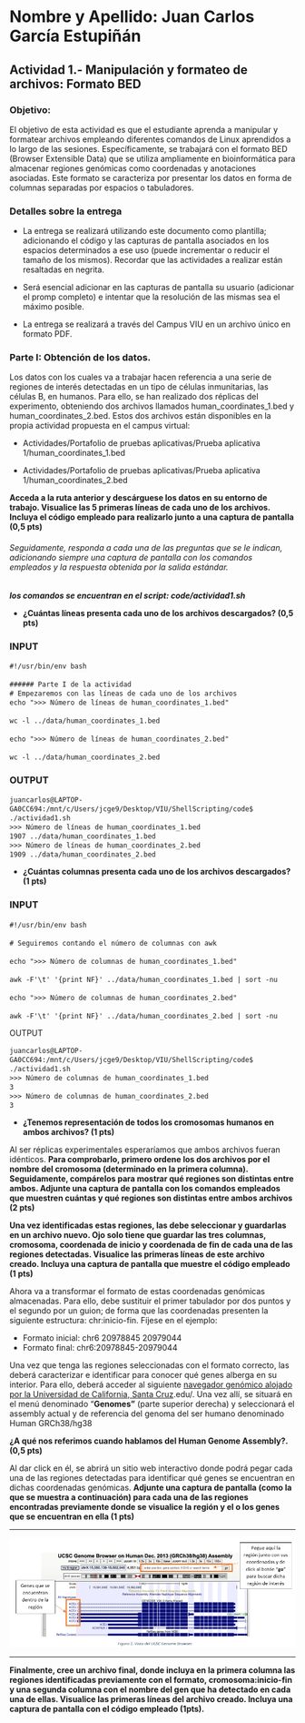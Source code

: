 # Nombre y Apellido: Juan Carlos García Estupiñán

## Actividad 1.- Manipulación y formateo de archivos: Formato BED

### **Objetivo:**

El objetivo de esta actividad es que el estudiante aprenda a manipular y formatear archivos empleando diferentes comandos de Linux aprendidos a lo largo de las sesiones. Específicamente, se trabajará con el formato BED (Browser Extensible Data) que se utiliza ampliamente en bioinformática para almacenar regiones genómicas como coordenadas y anotaciones asociadas. Este formato se caracteriza por presentar los datos en forma de columnas separadas por espacios o tabuladores. 

### **Detalles sobre la entrega** 

* La entrega se realizará utilizando este documento como plantilla; adicionando el código y las capturas de pantalla asociados en los espacios determinados a ese uso (puede incrementar o reducir el tamaño de los mismos). Recordar que las actividades a realizar están resaltadas en negrita.

* Será esencial adicionar en las capturas de pantalla su usuario (adicionar el promp completo) e intentar que la resolución de las mismas sea el máximo posible.

* La entrega se realizará a través del Campus VIU en un archivo único en formato PDF.

### **Parte I: Obtención de los datos.**

Los datos con los cuales va a trabajar hacen referencia a una serie de regiones de interés detectadas en un tipo de células inmunitarias, las células B, en humanos. Para ello, se han realizado dos réplicas del experimento, obteniendo dos archivos llamados human_coordinates_1.bed y human_coordinates_2.bed. Estos dos archivos están disponibles en la propia actividad propuesta en el campus virtual:

* Actividades/Portafolio de pruebas aplicativas/Prueba aplicativa 1/human_coordinates_1.bed

* Actividades/Portafolio de pruebas aplicativas/Prueba aplicativa 1/human_coordinates_2.bed

**Acceda a la ruta anterior y descárguese los datos en su entorno de trabajo. Visualice las 5 primeras líneas de cada uno de los archivos. Incluya el código empleado para realizarlo junto a una captura de pantalla (0,5 pts)**

###### Seguidamente, responda a cada una de las preguntas que se le indican, adicionando siempre una captura de pantalla con los comandos empleados y la respuesta obtenida por la salida estándar.

***los comandos se encuentran en el script: code/actividad1.sh***

* **¿Cuántas líneas presenta cada uno de los archivos descargados? (0,5 pts)**

### INPUT

```
#!/usr/bin/env bash

###### Parte I de la actividad 
# Empezaremos con las líneas de cada uno de los archivos
echo ">>> Número de líneas de human_coordinates_1.bed"

wc -l ../data/human_coordinates_1.bed

echo ">>> Número de líneas de human_coordinates_2.bed"

wc -l ../data/human_coordinates_2.bed
```

### OUTPUT

```
juancarlos@LAPTOP-GA0CC694:/mnt/c/Users/jcge9/Desktop/VIU/ShellScripting/code$ ./actividad1.sh 
>>> Número de líneas de human_coordinates_1.bed
1907 ../data/human_coordinates_1.bed
>>> Número de líneas de human_coordinates_2.bed
1909 ../data/human_coordinates_2.bed
```

* **¿Cuántas columnas presenta cada uno de los archivos descargados? (1 pts)**

### INPUT

```
#!/usr/bin/env bash

# Seguiremos contando el número de columnas con awk 

echo ">>> Número de columnas de human_coordinates_1.bed"

awk -F'\t' '{print NF}' ../data/human_coordinates_1.bed | sort -nu

echo ">>> Número de columnas de human_coordinates_2.bed"

awk -F'\t' '{print NF}' ../data/human_coordinates_2.bed | sort -nu
```

OUTPUT

```
juancarlos@LAPTOP-GA0CC694:/mnt/c/Users/jcge9/Desktop/VIU/ShellScripting/code$ ./actividad1.sh 
>>> Número de columnas de human_coordinates_1.bed        
3
>>> Número de columnas de human_coordinates_2.bed
3
```

* **¿Tenemos representación de todos los cromosomas humanos en ambos archivos? (1 pts)**

Al ser réplicas experimentales esperaríamos que ambos archivos fueran idénticos. **Para comprobarlo, primero ordene los dos archivos por el nombre del cromosoma (determinado en la primera columna). Seguidamente, compárelos para mostrar qué regiones son distintas entre ambos. Adjunte una captura de pantalla con los comandos empleados que muestren cuántas y qué regiones son distintas entre ambos archivos (2 pts)**

**Una vez identificadas estas regiones, las debe seleccionar y guardarlas en un archivo nuevo. Ojo solo tiene que guardar las tres columnas, cromosoma, coordenada de inicio y coordenada de fin de cada una de las regiones detectadas. Visualice las primeras líneas de este archivo creado. Incluya una captura de pantalla que muestre el código empleado (1 pts)**

Ahora va a transformar el formato de estas coordenadas genómicas almacenadas. Para ello, debe sustituir el primer tabulador por dos puntos y el segundo por un guion; de forma que las coordenadas presenten la siguiente estructura: chr:inicio-fin. Fíjese en el ejemplo:
* Formato inicial: chr6	20978845	20979044
* Formato final: chr6:20978845-20979044

Una vez que tenga las regiones seleccionadas con el formato correcto, las deberá caracterizar e identificar para conocer qué genes alberga en su interior. Para ello, deberá acceder al siguiente [navegador genómico alojado por la Universidad de California, Santa Cruz](https://genome.ucsc).edu/. Una vez allí, se situará en el menú denominado “**Genomes”** (parte superior derecha) y seleccionará el assembly actual y de referencia del genoma del ser humano denominado Human GRCh38/hg38

**¿A qué nos referimos cuando hablamos del Human Genome Assembly?. (0,5 pts)**

Al dar click en él, se abrirá un sitio web interactivo donde podrá pegar cada una de las regiones detectadas para identificar qué genes se encuentran en dichas coordenadas genómicas. **Adjunte una captura de pantalla (como la que se muestra a continuación) para cada una de las regiones encontradas previamente donde se visualice la región y el o los genes que se encuentran en ella (1 pts)**

---

![Captura Genome Browser](graficas_imagenes/captura_actividad1.png)

---

**Finalmente, cree un archivo final, donde incluya en la primera columna las regiones identificadas previamente con el formato, cromosoma:inicio-fin y una segunda columna con el nombre del gen que ha detectado en cada una de ellas. Visualice las primeras líneas del archivo creado. Incluya una captura de pantalla con el código empleado (1pts).**